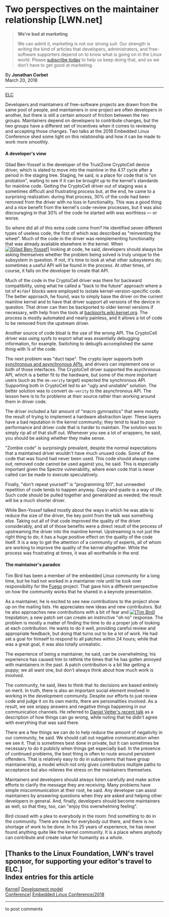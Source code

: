 # Two perspectives on the maintainer relationship [LWN.net]

> **We're bad at marketing**
> 
> We can admit it, marketing is not our strong suit. Our strength is writing the kind of articles that developers, administrators, and free-software supporters depend on to know what is going on in the Linux world. Please [subscribe today](/Promo/nsn-bad/subscribe) to help us keep doing that, and so we don’t have to get good at marketing. 

By **Jonathan Corbet**  
March 20, 2018 

* * *

[ELC](/Archives/ConferenceByYear/#2018-Embedded_Linux_Conference)

Developers and maintainers of free-software projects are drawn from the same pool of people, and maintainers in one project are often developers in another, but there is still a certain amount of friction between the two groups. Maintainers depend on developers to contribute changes, but the two groups have a different set of incentives when it comes to reviewing and accepting those changes. Two talks at the 2018 Embedded Linux Conference shed some light on this relationship and how it can be made to work more smoothly. 

#### A developer's view

Gilad Ben-Yossef is the developer of the TrustZone CryptoCell device driver, which is slated to move into the mainline in the 4.17 cycle after a period in the staging tree. Staging, he said, is a place for code that is "on probation", waiting to see if it can be brought up to the kernel's standards for mainline code. Getting the CryptoCell driver out of staging was a sometimes difficult and frustrating process but, at the end, he came to a surprising realization: during that process, 30% of the code had been removed from the driver with no loss in functionality. This was a good thing and a nice benefit from the kernel's code-review processes, but it was also discouraging in that 30% of the code he started with was worthless — or worse. 

So where did all of this extra code come from? He identified seven different types of useless code, the first of which was described as "reinventing the wheel". Much of the code in the driver was reimplementing functionality that was already available elsewhere in the kernel. When [![\[Gilad Ben-Yossef\]](https://static.lwn.net/images/conf/2018/elc/GiladBenYossef-sm.jpg)](/Articles/749677/) looking at code, he said, developers should always be asking themselves whether the problem being solved is truly unique to the subsystem in question. If not, it's time to look at what other subsystems do; sometimes a useful API will be found in the process. At other times, of course, it falls on the developer to create that API. 

Much of the code in the CryptoCell driver was there for backward compatibility, using what he called a "back to the future" approach where a lot of `#ifdef` blocks were employed to isolate kernel-version-specific code. The better approach, he found, was to simply base the driver on the current mainline kernel and to have that driver support all versions of the device in question. That driver can then be backported to older kernel versions if necessary, with help from the tools at [backports.wiki.kernel.org](https://backports.wiki.kernel.org/). The process is mostly automated and nearly painless, and it allows a lot of code to be removed from the upstream driver. 

Another source of code bloat is the use of the wrong API. The CryptoCell driver was using sysfs to export what was essentially debugging information, for example. Switching to debugfs accomplished the same thing with ¼ of the code. 

The next problem was "duct tape". The crypto layer supports both [synchronous and asynchronous APIs](https://static.lwn.net/kerneldoc/crypto/architecture.html#synchronous-and-asynchronous-operation), and drivers can implement one or both of those interfaces. The CryptoCell driver supported the asychronous API, which is a better fit to the hardware, but some of the more important users (such as the `dm-verity` target) expected the synchronous API. Supporting both in CryptoCell led to an "ugly and unstable" solution. The better solution was to convert `dm-verity` to the asynchronous API. The lesson here is to fix problems at their source rather than working around them in driver code. 

The driver included a fair amount of "macro gymnastics" that were mostly the result of trying to implement a hardware abstraction layer. These layers have a bad reputation in the kernel community; they tend to lead to poor performance and driver code that is harder to maintain. The solution was to simply rip all of that stuff out. Whenever you see a lot of wrappers, he said, you should be asking whether they make sense. 

"Zombie code" is surprisingly prevalent, despite the normal expectations that a maintained driver wouldn't have much unused code. Some of the code that was found had never been used. This code should always come out; removed code cannot be used against you, he said. This is especially important given the Spectre vulnerability, where even code that is never called can be made to execute speculatively. 

Finally, "don't repeat yourself" is "programming 101", but unneeded repetition of code tends to happen anyway. Copy-and-paste is a way of life. Such code should be pulled together and generalized as needed; the result will be a much shorter driver. 

While Ben-Yossef talked mostly about the ways in which he was able to reduce the size of the driver, the key point from the talk was something else. Taking out all of that code improved the quality of the driver considerably, and all of those benefits were a direct result of the process of upstreaming the driver into the mainline kernel. Upstreaming is not just the right thing to do; it has a huge positive effect on the quality of the code itself. It is a way to get the attention of a community of experts, all of whom are working to improve the quality of the kernel altogether. While the process was frustrating at times, it was all worthwhile in the end. 

#### The maintainer's paradox

Tim Bird has been a member of the embedded Linux community for a long time, but he had not worked in a maintainer role until he took over responsibility for the [Fuego](http://fuegotest.org/) project. That gave him a different perspective on how the community works that he shared in a keynote presentation. 

As a maintainer, he is excited to see new contributions to the project show up on the mailing lists. He appreciates new ideas and new contributors. But he also approaches new contributions with a bit of fear and [![\[Tim Bird\]](https://static.lwn.net/images/conf/2018/elc/TimBird-sm.jpg)](/Articles/749678/) trepidation; a new patch set can create an instinctive "oh no" response. The problem is mostly a matter of finding the time to do a proper job of looking at each contribution. He wants to do it well, providing careful review and appropriate feedback, but doing that turns out to be a lot of work. He had set a goal for himself to respond to all patches within 24 hours; while that was a great goal, it was also totally unrealistic. 

The experience of being a maintainer, he said, can be overwhelming; his experience has caused him to rethink the times that he has gotten annoyed with maintainers in the past. A patch contribution is a bit like getting a puppy; we all want one, but don't always think about how much work is involved. 

The community, he said, likes to think that its decisions are based entirely on merit. In truth, there is also an important social element involved in working in the development community. Despite our efforts to just review code and judge it on its own merits, there are personalities involved. As a result, we see snippy answers and negative things happening in our communication channels. He referred to [Daniel Vetter's recent talk](/Articles/745817/) as a description of how things can go wrong, while noting that he didn't agree with everything that was said there. 

There are a few things we can do to help reduce the amount of negativity in our community, he said. We should call out negative communication when we see it. That is sometimes best done in private, but it can sometimes be necessary to do it publicly when things get especially bad. In the presence of continued problems, the best thing is often to route around persistent offenders. That is relatively easy to do in subsystems that have group maintainership, a model which not only gives contributors multiple paths to acceptance but also relieves the stress on the maintainers themselves. 

Maintainers and developers should always listen carefully and make active efforts to clarify the message they are receiving. Many problems have simple miscommunication at their root, he said. Any developer can assist maintainers by answering questions when they are asked and helping other developers in general. And, finally, developers should become maintainers as well, so that they, too, can "enjoy this overwhelming feeling". 

Bird closed with a plea to everybody in the room: find something to do in the community. There are roles for everybody out there, and there is no shortage of work to be done. In his 25 years of experience, he has never found anything quite like the kernel community. It is a place where anybody can contribute and create value for humanity as a whole. 

[Thanks to the Linux Foundation, LWN's travel sponsor, for supporting your editor's travel to ELC.]  
Index entries for this article  
---  
[Kernel](/Kernel/Index)| [Development model](/Kernel/Index#Development_model)  
[Conference](/Archives/ConferenceIndex/)| [Embedded Linux Conference/2018](/Archives/ConferenceIndex/#Embedded_Linux_Conference-2018)  
  


* * *

to post comments 
